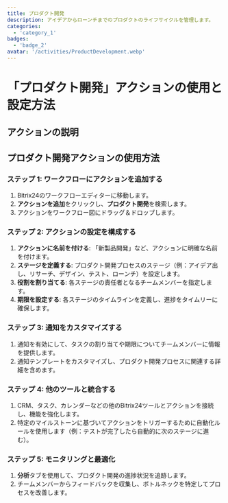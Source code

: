 ```yaml
---
title: プロダクト開発
description: アイデアからローンチまでのプロダクトのライフサイクルを管理します。
categories: 
  - 'category_1'
badges: 
  - 'badge_2'
avatar: '/activities/ProductDevelopment.webp'
---
```

# 「プロダクト開発」アクションの使用と設定方法

## アクションの説明

## プロダクト開発アクションの使用方法

### ステップ 1: ワークフローにアクションを追加する
1. Bitrix24のワークフローエディターに移動します。
2. **アクションを追加**をクリックし、**プロダクト開発**を検索します。
3. アクションをワークフロー図にドラッグ＆ドロップします。

### ステップ 2: アクションの設定を構成する
1. **アクションに名前を付ける**: 「新製品開発」など、アクションに明確な名前を付けます。
2. **ステージを定義する**: プロダクト開発プロセスのステージ（例：アイデア出し、リサーチ、デザイン、テスト、ローンチ）を設定します。
3. **役割を割り当てる**: 各ステージの責任者となるチームメンバーを指定します。
4. **期限を設定する**: 各ステージのタイムラインを定義し、進捗をタイムリーに確保します。

### ステップ 3: 通知をカスタマイズする
1. 通知を有効にして、タスクの割り当てや期限についてチームメンバーに情報を提供します。
2. 通知テンプレートをカスタマイズし、プロダクト開発プロセスに関連する詳細を含めます。

### ステップ 4: 他のツールと統合する
1. CRM、タスク、カレンダーなどの他のBitrix24ツールとアクションを接続し、機能を強化します。
2. 特定のマイルストーンに基づいてアクションをトリガーするために自動化ルールを使用します（例：テストが完了したら自動的に次のステージに進む）。

### ステップ 5: モニタリングと最適化
1. **分析**タブを使用して、プロダクト開発の進捗状況を追跡します。
2. チームメンバーからフィードバックを収集し、ボトルネックを特定してプロセスを改善します。